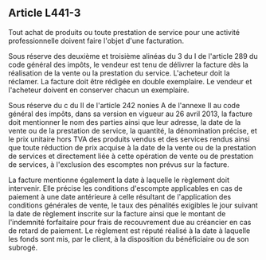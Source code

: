 Article L441-3
----
Tout achat de produits ou toute prestation de service pour une activité
professionnelle doivent faire l'objet d'une facturation.

Sous réserve des deuxième et troisième alinéas du 3 du I de l'article 289 du
code général des impôts, le vendeur est tenu de délivrer la facture dès la
réalisation de la vente ou la prestation du service. L'acheteur doit la
réclamer. La facture doit être rédigée en double exemplaire. Le vendeur et
l'acheteur doivent en conserver chacun un exemplaire.

Sous réserve du c du II de l'article 242 nonies A de l'annexe II au code général
des impôts, dans sa version en vigueur au 26 avril 2013, la facture doit
mentionner le nom des parties ainsi que leur adresse, la date de la vente ou de
la prestation de service, la quantité, la dénomination précise, et le prix
unitaire hors TVA des produits vendus et des services rendus ainsi que toute
réduction de prix acquise à la date de la vente ou de la prestation de services
et directement liée à cette opération de vente ou de prestation de services, à
l'exclusion des escomptes non prévus sur la facture.

La facture mentionne également la date à laquelle le règlement doit intervenir.
Elle précise les conditions d'escompte applicables en cas de paiement à une date
antérieure à celle résultant de l'application des conditions générales de vente,
le taux des pénalités exigibles le jour suivant la date de règlement inscrite
sur la facture ainsi que le montant de l'indemnité forfaitaire pour frais de
recouvrement due au créancier en cas de retard de paiement. Le règlement est
réputé réalisé à la date à laquelle les fonds sont mis, par le client, à la
disposition du bénéficiaire ou de son subrogé.
